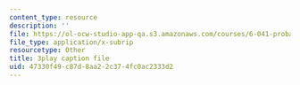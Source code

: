 ```yaml
---
content_type: resource
description: ''
file: https://ol-ocw-studio-app-qa.s3.amazonaws.com/courses/6-041-probabilistic-systems-analysis-and-applied-probability-fall-2010/47330f49c87d8aa22c374fc0ac2333d2_-qCEoqpwjf4.srt
file_type: application/x-subrip
resourcetype: Other
title: 3play caption file
uid: 47330f49-c87d-8aa2-2c37-4fc0ac2333d2
---
```

